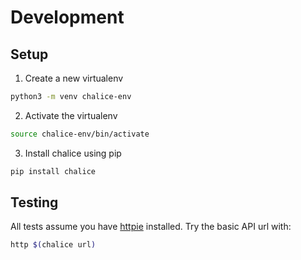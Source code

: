 # Development


## Setup
1. Create a new virtualenv

```bash
python3 -m venv chalice-env
```

2. Activate the virtualenv

```bash
source chalice-env/bin/activate
```

3. Install chalice using pip

```bash
pip install chalice
```

## Testing
All tests assume you have [httpie](https://httpie.io/) installed.  Try the basic API url with:

```bash
http $(chalice url)
```